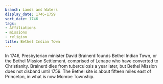 ```yaml
---
branch: Lands and Waters
display_date: 1746-1759
sort_date: 1746
tags:
- Affiliations
- missions
- religion
title: Bethel Indian Town
---
```


In 1746, Presbyterian minister David Brainerd founds Bethel Indian Town, or the Bethel Mission Settlement, comprised of Lenape who have converted to Christianity. Brainerd dies from tuberculosis a year later, but Bethel Mission does not disband until 1759. The Bethel site is about fifteen miles east of Princeton, in what is now Monroe Township.